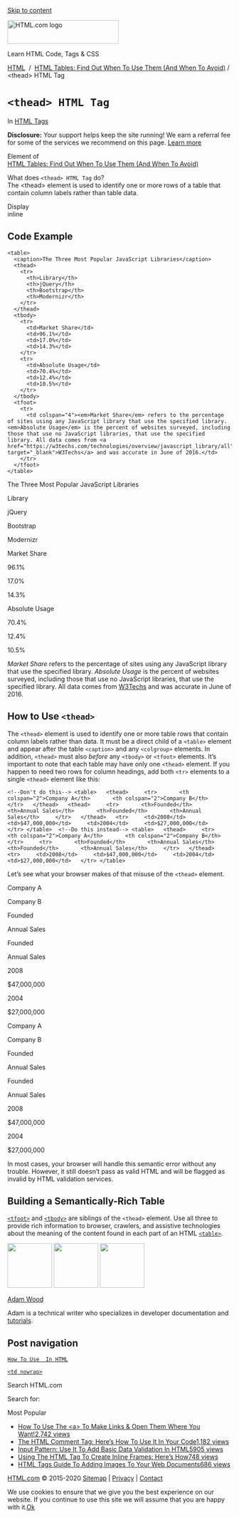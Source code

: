 <a href="#site-main" class="skip-link screen-reader-text">Skip to content</a>

<img src="https://html.com/wp-content/uploads/html-com-logo.png" alt="HTML.com logo" class="custom-logo sp-no-webp" srcset="https://html.com/wp-content/uploads/html-com-logo.png" width="250" height="53" />

[](https://html.com/)

Learn HTML Code, Tags & CSS

[HTML](https://html.com/)  /  [HTML Tables: Find Out When To Use Them (And When To Avoid)](https://html.com/tables/) / &lt;thead&gt; HTML Tag

`<thead> HTML Tag`
==================

In <span class="post-meta-category">[HTML Tags](https://html.com/tags/)</span>

**Disclosure:** Your support helps keep the site running! We earn a referral fee for some of the services we recommend on this page. [Learn more](https://html.com/disclosure/)

Element of  
[HTML Tables: Find Out When To Use Them (And When To Avoid)](https://html.com/tables/)

What does `<thead> HTML Tag` do?  
The &lt;thead&gt; element is used to identify one or more rows of a table that contain column labels rather than table data.

Display  
inline

Code Example
------------

    <table>
      <caption>The Three Most Popular JavaScript Libraries</caption>
      <thead>
        <tr>
          <th>Library</th>
          <th>jQuery</th>
          <th>Bootstrap</th>
          <th>Modernizr</th>
        </tr>
      </thead>
      <tbody>
        <tr>
          <td>Market Share</td>
          <td>96.1%</td>
          <td>17.0%</td>
          <td>14.3%</td>
        </tr> 
        <tr>
          <td>Absolute Usage</td>
          <td>70.4%</td>
          <td>12.4%</td>
          <td>10.5%</td>
        </tr>
      </tbody> 
      <tfoot>
        <tr>
          <td colspan="4"><em>Market Share</em> refers to the percentage of sites using any JavaScript library that use the specified library. <em>Absolute Usage</em> is the percent of websites surveyed, including those that use no JavaScript libraries, that use the specified library. All data comes from <a href="https://w3techs.com/technologies/overview/javascript_library/all" target="_blank">W3Techs</a> and was accurate in June of 2016.</td>
        </tr>
      </tfoot>
    </table>

The Three Most Popular JavaScript Libraries

Library

jQuery

Bootstrap

Modernizr

Market Share

96.1%

17.0%

14.3%

Absolute Usage

70.4%

12.4%

10.5%

*Market Share* refers to the percentage of sites using any JavaScript library that use the specified library. *Absolute Usage* is the percent of websites surveyed, including those that use no JavaScript libraries, that use the specified library. All data comes from [W3Techs](https://w3techs.com/technologies/overview/javascript_library/all) and was accurate in June of 2016.

<span class="underline"></span>

How to Use `<thead>`
--------------------

The `<thead>` element is used to identify one or more table rows that contain column labels rather than data. It must be a direct child of a `<table>` element and appear after the table `<caption>` and any `<colgroup>` elements. In addition, `<thead>` must also *before* any `<tbody>` or `<tfoot>` elements. It’s important to note that each table may have only one `<thead>` element. If you happen to need two rows for column headings, add both `<tr>` elements to a single `<thead>` element like this:

    <!--Don't do this--> <table>   <thead>     <tr>       <th colspan="2">Company A</th>       <th colspan="2">Company B</th>     </tr>   </thead>   <thead>     <tr>       <th>Founded</th>       <th>Annual Sales</th>       <th>Founded</th>       <th>Annual Sales</th>     </tr>   </thead>   <tr>     <td>2008</td>     <td>$47,000,000</td>     <td>2004</td>     <td>$27,000,000</td>   </tr> </table>  <!--Do this instead--> <table>   <thead>     <tr>       <th colspan="2">Company A</th>       <th colspan="2">Company B</th>     </tr>     <tr>       <th>Founded</th>       <th>Annual Sales</th>       <th>Founded</th>       <th>Annual Sales</th>     </tr>   </thead>   <tr>     <td>2008</td>     <td>$47,000,000</td>     <td>2004</td>     <td>$27,000,000</td>   </tr> </table> 

Let’s see what your browser makes of that misuse of the `<thead>` element.

Company A

Company B

Founded

Annual Sales

Founded

Annual Sales

2008

$47,000,000

2004

$27,000,000

Company A

Company B

Founded

Annual Sales

Founded

Annual Sales

2008

$47,000,000

2004

$27,000,000

In most cases, your browser will handle this semantic error without any trouble. However, it still doesn’t pass as valid HTML and will be flagged as invalid by HTML validation services.

Building a Semantically-Rich Table
----------------------------------

[`<tfoot>`](https://html.com/tags/tfoot/) and [`<tbody>`](https://html.com/tags/tbody/) are siblings of the `<thead>` element. Use all three to provide rich information to browser, crawlers, and assistive technologies about the meaning of the content found in each part of an HTML [`<table>`](https://html.com/tags/table/).

<img src="http://html.com/wp-content/plugins/a3-lazy-load/assets/images/lazy_placeholder.gif" class="lazy lazy-hidden avatar avatar-100 photo" width="100" height="100" />

<img src="http://html.com/wp-content/plugins/a3-lazy-load/assets/images/lazy_placeholder.gif" class="lazy lazy-hidden avatar avatar-100 photo" width="100" height="100" />

<img src="https://secure.gravatar.com/avatar/3af4194cc38fbc6d4e68fbe7536347d5?s=100&amp;d=mm&amp;r=g" class="avatar avatar-100 photo" srcset="https://secure.gravatar.com/avatar/3af4194cc38fbc6d4e68fbe7536347d5?s=200&amp;d=mm&amp;r=g 2x" width="100" height="100" />

[Adam Wood](https://html.com/author/html/)

<span class="fn">Adam is a technical writer who specializes in developer documentation and [tutorials](https://html.com/).</span>

[<span class="saboxplugin-icon-grey saboxplugin-icon-linkedin"></span>](https://www.linkedin.com/in/adammichaelwood)

<span id="tho-end-content" style="display: block; visibility: hidden;"></span>

Post navigation
---------------

[<span class="nav-link-label"><span class="genericon genericon-previous"></span></span>`How To Use  In HTML`](https://html.com/attributes/img-src/)

[`<td nowrap>`<span class="nav-link-label"><span class="genericon genericon-next"></span></span>](https://html.com/attributes/td-nowrap/)

Search HTML.com

<span class="screen-reader-text">Search for:</span>

Most Popular

-   <a href="https://html.com/attributes/a-target/" class="popular_posts_bars_link">How To Use The &lt;a&gt; To Make Links &amp; Open Them Where You Want!</a><span class="popular_posts_bars_comment_count_hold"><a href="https://html.com/attributes/a-target/#comments" class="popular_posts_bars_comment_count">2,742 views</a><span class="popular_posts_bars_comment_count_triangle"></span></span>
-   <a href="https://html.com/tags/comment-tag/" class="popular_posts_bars_link">The HTML Comment Tag: Here’s How To Use It In Your Code</a><span class="popular_posts_bars_comment_count_hold"><a href="https://html.com/tags/comment-tag/#comments" class="popular_posts_bars_comment_count">1,182 views</a><span class="popular_posts_bars_comment_count_triangle"></span></span>
-   <a href="https://html.com/attributes/input-pattern/" class="popular_posts_bars_link">Input Pattern: Use It To Add Basic Data Validation In HTML5</a><span class="popular_posts_bars_comment_count_hold"><a href="https://html.com/attributes/input-pattern/#comments" class="popular_posts_bars_comment_count">905 views</a><span class="popular_posts_bars_comment_count_triangle"></span></span>
-   <a href="https://html.com/tags/iframe/" class="popular_posts_bars_link">Using The HTML Tag To Create Inline Frames: Here’s How</a><span class="popular_posts_bars_comment_count_hold"><a href="https://html.com/tags/iframe/#comments" class="popular_posts_bars_comment_count">748 views</a><span class="popular_posts_bars_comment_count_triangle"></span></span>
-   <a href="https://html.com/tags/img/" class="popular_posts_bars_link">HTML Tags Guide To Adding Images To Your Web Documents</a><span class="popular_posts_bars_comment_count_hold"><a href="https://html.com/tags/img/#comments" class="popular_posts_bars_comment_count">686 views</a><span class="popular_posts_bars_comment_count_triangle"></span></span>

[HTML.com](https://html.com/) © 2015-2020 [Sitemap](https://html.com/sitemap/) | [Privacy](https://html.com/privacy/) | [Contact](https://html.com/contact/)

<span id="cn-notice-text" class="cn-text-container">We use cookies to ensure that we give you the best experience on our website. If you continue to use this site we will assume that you are happy with it.</span><span id="cn-notice-buttons" class="cn-buttons-container"><a href="#" id="cn-accept-cookie" class="cn-set-cookie cn-button bootstrap button">Ok</a></span><a href="javascript:void(0);" id="cn-close-notice" class="cn-close-icon"></a>

